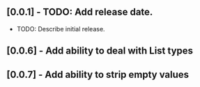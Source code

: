 ## [0.0.1] - TODO: Add release date.

* TODO: Describe initial release.

## [0.0.6] - Add ability to deal with List types
## [0.0.7] - Add ability to strip empty values

